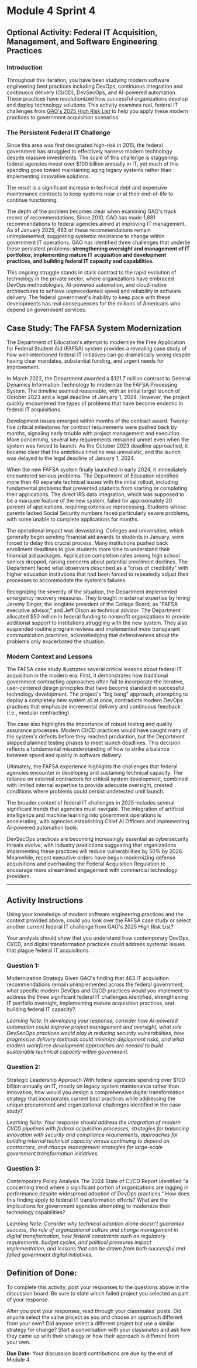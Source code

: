 # Module 4 Sprint 4

## Optional Activity: Federal IT Acquisition, Management, and Software Engineering Practices

### Introduction

Throughout this iteration, you have been studying modern software engineering best practices including DevOps, continuous integration and continuous delivery (CI/CD), DevSecOps, and AI-powered automation. These practices have revolutionized how successful organizations develop and deploy technology solutions. This activity examines real, federal IT challenges from [GAO's 2025 High Risk List](https://www.gao.gov/products/gao-25-107743) to help you apply these modern practices to government acquisition scenarios.

### The Persistent Federal IT Challenge

Since this area was first designated high-risk in 2015, the federal government has struggled to effectively harness modern technology despite massive investments. The scale of this challenge is staggering: federal agencies invest over $100 billion annually in IT, yet much of this spending goes toward maintaining aging legacy systems rather than implementing innovative solutions.

The result is a significant increase in technical debt and expensive maintenance contracts to keep systems near or at their end-of-life to continue functioning.

The depth of the problem becomes clear when examining GAO's track record of recommendations. Since 2010, GAO has made 1,881 recommendations to federal agencies aimed at improving IT management. As of January 2025, 463 of these recommendations remain unimplemented, suggesting systemic resistance to change within government IT operations. GAO has identified three challenges that underlie these persistent problems: **strengthening oversight and management of IT portfolios, implementing mature IT acquisition and development practices, and building federal IT capacity and capabilities.**

This ongoing struggle stands in stark contrast to the rapid evolution of technology in the private sector, where organizations have embraced DevOps methodologies, AI-powered automation, and cloud-native architectures to achieve unprecedented speed and reliability in software delivery. The federal government's inability to keep pace with these developments has real consequences for the millions of Americans who depend on government services.

## Case Study: The FAFSA System Modernization

The Department of Education's attempt to modernize the Free Application for Federal Student Aid (FAFSA) system provides a revealing case study of how well-intentioned federal IT initiatives can go dramatically wrong despite having clear mandates, substantial funding, and urgent needs for improvement.

In March 2022, the Department awarded a $121.7 million contract to General Dynamics Information Technology to modernize the FAFSA Processing System. The timeline seemed reasonable, with an initial target launch of October 2023 and a legal deadline of January 1, 2024\. However, the project quickly encountered the types of problems that have become endemic in federal IT acquisitions.

Development issues emerged within months of the contract award. Twenty-five critical milestones for contract requirements were pushed back by months, signaling early trouble with project management and execution. More concerning, several key requirements remained unmet even when the system was forced to launch. As the October 2023 deadline approached, it became clear that the ambitious timeline was unrealistic, and the launch was delayed to the legal deadline of January 1, 2024\.

When the new FAFSA system finally launched in early 2024, it immediately encountered serious problems. The Department of Education identified more than 40 separate technical issues with the initial rollout, including fundamental problems that prevented students from starting or completing their applications. The direct IRS data integration, which was supposed to be a marquee feature of the new system, failed for approximately 20 percent of applications, requiring extensive reprocessing. Students whose parents lacked Social Security numbers faced particularly severe problems, with some unable to complete applications for months.

The operational impact was devastating. Colleges and universities, which generally begin sending financial aid awards to students in January, were forced to delay this crucial process. Many institutions pushed back enrollment deadlines to give students more time to understand their financial aid packages. Application completion rates among high school seniors dropped, raising concerns about potential enrollment declines. The Department faced what observers described as a "crisis of credibility" with higher education institutions that had been forced to repeatedly adjust their processes to accommodate the system's failures.

Recognizing the severity of the situation, the Department implemented emergency recovery measures. They brought in external expertise by hiring Jeremy Singer, the longtime president of the College Board, as "FAFSA executive advisor," and Jeff Olson as technical advisor. The Department allocated $50 million in federal funding to nonprofit organizations to provide additional support to institutions struggling with the new system. They also suspended routine program reviews and implemented more transparent communication practices, acknowledging that defensiveness about the problems only exacerbated the situation.

### Modern Context and Lessons

The FAFSA case study illustrates several critical lessons about federal IT acquisition in the modern era. First, it demonstrates how traditional government contracting approaches often fail to incorporate the iterative, user-centered design principles that have become standard in successful technology development. The project's "big bang" approach, attempting to deploy a completely new system all at once, contradicts modern DevOps practices that emphasize incremental delivery and continuous feedback (i.e., modular contracting).

The case also highlights the importance of robust testing and quality assurance processes. Modern CI/CD practices would have caught many of the system's defects before they reached production, but the Department skipped planned testing phases to meet launch deadlines. This decision reflects a fundamental misunderstanding of how to strike a balance between speed and quality in software delivery.

Ultimately, the FAFSA experience highlights the challenges that federal agencies encounter in developing and sustaining technical capacity. The reliance on external contractors for critical system development, combined with limited internal expertise to provide adequate oversight, created conditions where problems could persist undetected until launch.

The broader context of federal IT challenges in 2025 includes several significant trends that agencies must navigate. The integration of artificial intelligence and machine learning into government operations is accelerating, with agencies establishing Chief AI Officers and implementing AI-powered automation tools.

DevSecOps practices are becoming increasingly essential as cybersecurity threats evolve, with industry predictions suggesting that organizations implementing these practices will reduce vulnerabilities by 50% by 2026\. Meanwhile, recent executive orders have begun modernizing defense acquisitions and overhauling the Federal Acquisition Regulation to encourage more streamlined engagement with commercial technology providers.

---
## Activity Instructions

Using your knowledge of modern software engineering practices and the context provided above, could you look over the FAFSA case study or select another current federal IT challenge from GAO's 2025 High Risk List?

Your analysis should show that you understand how contemporary DevOps, CI/CD, and digital transformation practices could address systemic issues that plague federal IT acquisitions.

### Question 1: 

Modernization Strategy Given GAO's finding that 463 IT acquisition recommendations remain unimplemented across the federal government, what specific modern DevOps and CI/CD practices would you implement to address the three significant federal IT challenges identified, strengthening IT portfolio oversight, implementing mature acquisition practices, and building federal IT capacity?

*Learning Note: In developing your response, consider how AI-powered automation could improve project management and oversight, what role DevSecOps practices would play in reducing security vulnerabilities, how progressive delivery methods could minimize deployment risks, and what modern workforce development approaches are needed to build sustainable technical capacity within government.*

### Question 2: 

Strategic Leadership Approach With federal agencies spending over $100 billion annually on IT, mostly on legacy system maintenance rather than innovation, how would you design a comprehensive digital transformation strategy that incorporates current best practices while addressing the unique procurement and organizational challenges identified in the case study?

*Learning Note: Your response should address the integration of modern CI/CD pipelines with federal acquisition processes, strategies for balancing innovation with security and compliance requirements, approaches for building internal technical capacity versus continuing to depend on contractors, and change management strategies for large-scale government transformation initiatives.*

### Question 3: 

Contemporary Policy Analysis The 2024 State of CI/CD Report identified "a concerning trend where a significant portion of organizations are lagging in performance despite widespread adoption of DevOps practices." How does this finding apply to federal IT transformation efforts? What are the implications for government agencies attempting to modernize their technology capabilities?

*Learning Note: Consider why technical adoption alone doesn't guarantee success, the role of organizational culture and change management in digital transformation, how federal constraints such as regulatory requirements, budget cycles, and political pressures impact implementation, and lessons that can be drawn from both successful and failed government digital initiatives.*

## Definition of Done:

To complete this activity, post your responses to the questions above in the discussion board. Be sure to state which failed project you selected as part of your response.

After you post your responses, read through your classmates’ posts. Did anyone select the same project as you and choose an approach different from your own? Did anyone select a different project but use a similar strategy for change? Start a conversation with your classmates and ask how they came up with their strategy or how their approach is different from your own.

**Due Date:** Your discussion board contributions are due by the end of Module 4\.




